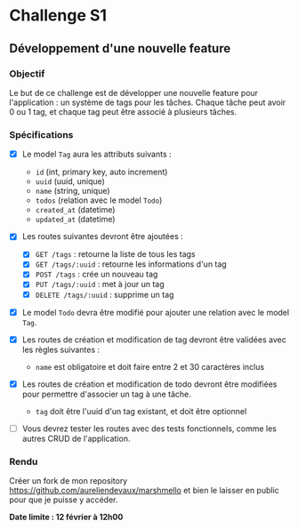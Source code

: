 # Challenge S1

## Développement d'une nouvelle feature

### Objectif

Le but de ce challenge est de développer une nouvelle feature pour l'application : un système de tags pour les tâches.
Chaque tâche peut avoir 0 ou 1 tag, et chaque tag peut être associé à plusieurs tâches.

### Spécifications

- [X] Le model `Tag` aura les attributs suivants :
  - `id` (int, primary key, auto increment)
  - `uuid` (uuid, unique)
  - `name` (string, unique)
  - `todos` (relation avec le model `Todo`)
  - `created_at` (datetime)
  - `updated_at` (datetime)

- [X] Les routes suivantes devront être ajoutées :
	- [X] `GET /tags` : retourne la liste de tous les tags
	- [X] `GET /tags/:uuid` : retourne les informations d'un tag
	- [X] `POST /tags` : crée un nouveau tag
	- [X] `PUT /tags/:uuid` : met à jour un tag
	- [X] `DELETE /tags/:uuid` : supprime un tag

- [X] Le model `Todo` devra être modifié pour ajouter une relation avec le model `Tag`.

- [X] Les routes de création et modification de tag devront être validées avec les règles suivantes :
	- `name` est obligatoire et doit faire entre 2 et 30 caractères inclus

- [X] Les routes de création et modification de todo devront être modifiées pour permettre d'associer un tag à une tâche.
  - `tag` doit être l'uuid d'un tag existant, et doit être optionnel

- [ ] Vous devrez tester les routes avec des tests fonctionnels, comme les autres CRUD de l'application.

### Rendu

Créer un fork de mon repository https://github.com/aureliendevaux/marshmello et bien le laisser en public pour que 
je puisse y accéder.

**Date limite : 12 février à 12h00**

